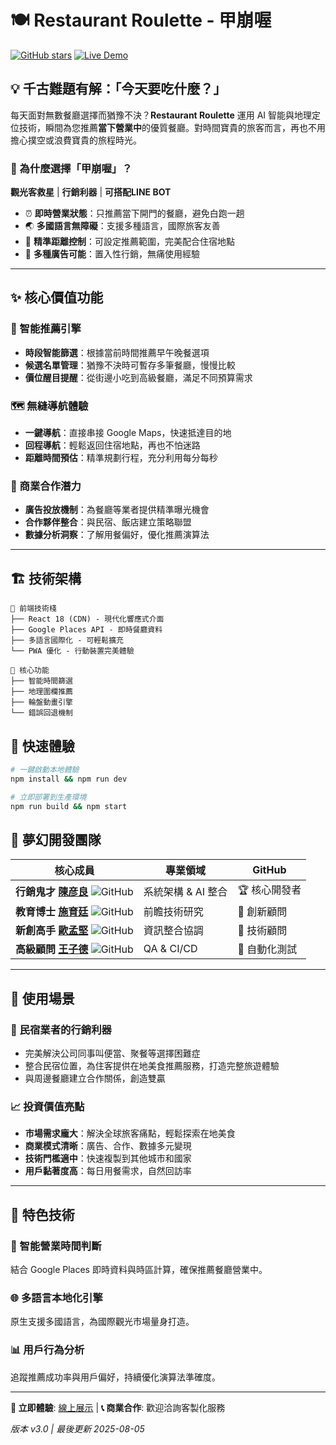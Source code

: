 # 🍽️ Restaurant Roulette - 甲崩喔
[![GitHub stars](https://img.shields.io/github/stars/AndrewShih1210/restaurant-roulette?style=social)](https://github.com/AndrewShih1210/restaurant-roulette)
[![Live Demo](https://img.shields.io/badge/Demo-Live-green)](https://restaurant-roulette.web.app)

## 💡 千古難題有解：「今天要吃什麼？」

每天面對無數餐廳選擇而猶豫不決？**Restaurant Roulette** 運用 AI 智能與地理定位技術，瞬間為您推薦**當下營業中**的優質餐廳。對時間寶貴的旅客而言，再也不用擔心撲空或浪費寶貴的旅程時光。

### 🎯 為什麼選擇「甲崩喔」？

**觀光客救星** | **行銷利器** | **可搭配LINE BOT**
- ⏰ **即時營業狀態**：只推薦當下開門的餐廳，避免白跑一趟
- 🌏 **多國語言無障礙**：支援多種語言，國際旅客友善
- 📍 **精準距離控制**：可設定推薦範圍，完美配合住宿地點
- 🎰 **多種廣告可能**：置入性行銷，無痛使用經驗

---

## ✨ 核心價值功能

### 🚀 智能推薦引擎
- **時段智能篩選**：根據當前時間推薦早午晚餐選項
- **候選名單管理**：猶豫不決時可暫存多筆餐廳，慢慢比較
- **價位醒目提醒**：從街邊小吃到高級餐廳，滿足不同預算需求

### 🗺️ 無縫導航體驗
- **一鍵導航**：直接串接 Google Maps，快速抵達目的地
- **回程導航**：輕鬆返回住宿地點，再也不怕迷路
- **距離時間預估**：精準規劃行程，充分利用每分每秒

### 💼 商業合作潛力
- **廣告投放機制**：為餐廳等業者提供精準曝光機會
- **合作夥伴整合**：與民宿、飯店建立策略聯盟
- **數據分析洞察**：了解用餐偏好，優化推薦演算法

---

## 🏗️ 技術架構

```
🎯 前端技術棧
├── React 18 (CDN) - 現代化響應式介面
├── Google Places API - 即時餐廳資料
├── 多語言國際化 - 可輕鬆擴充
└── PWA 優化 - 行動裝置完美體驗

🔧 核心功能
├── 智能時間篩選
├── 地理圍欄推薦  
├── 輪盤動畫引擎
└── 錯誤回退機制
```

## 🚀 快速體驗

```bash
# 一鍵啟動本地體驗
npm install && npm run dev

# 立即部署到生產環境
npm run build && npm start
```

## 👥 夢幻開發團隊

| 核心成員                                                                                                                             | 專業領域         | GitHub   |
|----------------------------------------------------------------------------------------------------------------------------------|--------------|----------|
| **行銷鬼才 [陳彦良](https://github.com/a0000001)** ![GitHub](https://img.shields.io/badge/GitHub-a0000001-blue?logo=github)             | 系統架構 & AI 整合 | 🏆 核心開發者 |
| **教育博士 [施育廷](https://github.com/AndrewShih1210)** ![GitHub](https://img.shields.io/badge/GitHub-AndrewShih1210-blue?logo=github) | 前瞻技術研究       | 🎯 創新顧問  |
| **新創高手 [歐孟堅](https://github.com/omjomjomj)** ![GitHub](https://img.shields.io/badge/GitHub-omjomjomj-blue?logo=github)           | 資訊整合協調       | 🎯 技術顧問  |
| **高級顧問 [王子德](https://github.com/woyo)** ![GitHub](https://img.shields.io/badge/GitHub-woyo-blue?logo=github)                | QA & CI/CD   | 🚀 自動化測試 |
---

## 🌟 使用場景

### 🏨 民宿業者的行銷利器
- 完美解決公司同事叫便當、聚餐等選擇困難症
- 整合民宿位置，為住客提供在地美食推薦服務，打造完整旅遊體驗
- 與周邊餐廳建立合作關係，創造雙贏

### 📈 投資價值亮點
- **市場需求龐大**：解決全球旅客痛點，輕鬆探索在地美食
- **商業模式清晰**：廣告、合作、數據多元變現
- **技術門檻適中**：快速複製到其他城市和國家
- **用戶黏著度高**：每日用餐需求，自然回訪率

---

## 🔧 特色技術

### 🎯 智能營業時間判斷
結合 Google Places 即時資料與時區計算，確保推薦餐廳營業中。

### 🌐 多語言本地化引擎
原生支援多國語言，為國際觀光市場量身打造。

### 📊 用戶行為分析
追蹤推薦成功率與用戶偏好，持續優化演算法準確度。

---

**🚀 立即體驗**: [線上展示](https://eat.tribe.org.tw) | **📞 商業合作**: 歡迎洽詢客製化服務

*版本 v3.0 | 最後更新 2025-08-05*
